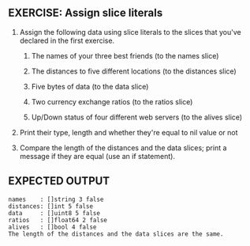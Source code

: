 ## EXERCISE: Assign slice literals

1. Assign the following data using slice literals to the slices that you've declared in the first exercise.

   1. The names of your three best friends (to the names slice)

   2. The distances to five different locations (to the distances slice)

   3. Five bytes of data (to the data slice)

   4. Two currency exchange ratios (to the ratios slice)

   5. Up/Down status of four different web servers (to the alives slice)

2. Print their type, length and whether they're equal to nil value or not

3. Compare the length of the distances and the data slices; print a message
   if they are equal (use an if statement).

## EXPECTED OUTPUT
```
names    : []string 3 false
distances: []int 5 false
data     : []uint8 5 false
ratios   : []float64 2 false
alives   : []bool 4 false
The length of the distances and the data slices are the same.
```